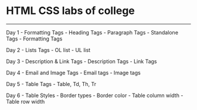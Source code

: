 # HTML CSS labs of college

---

Day 1 - Formatting Tags
    - Heading Tags
    - Paragraph Tags
    - Standalone Tags
    - Formatting Tags

Day 2 - Lists Tags
    - OL list
    - UL list

Day 3 - Description & Link Tags
    - Description Tags
    - Link Tags

Day 4 - Email and Image Tags
    - Email tags
    - Image tags

Day 5 - Table Tags
    - Table, Td, Th, Tr

Day 6 - Table Styles
    - Border types
    - Border color
    - Table column width
    - Table row width